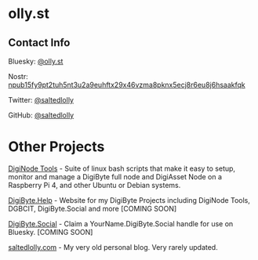 # olly.st

## Contact Info

Bluesky: [@olly.st](https://bsky.app/profile/olly.st)

Nostr: [npub15fy9pt2tuh5nt3u2a9euhftx29x46vzma8pknx5ecj8r6eu8j6hsaakfqk](nostr://npub15fy9pt2tuh5nt3u2a9euhftx29x46vzma8pknx5ecj8r6eu8j6hsaakfqk)

Twitter: [@saltedlolly](https://twitter.com/saltedlolly)

GitHub: [@saltedlolly](https://github.com/saltedlolly)

# Other Projects

[DigiNode Tools](https://github.com/saltedlolly/diginode-tools) - Suite of linux bash scripts that make it easy to setup, monitor and manage a DigiByte full node and DigiAsset Node on a Raspberry Pi 4, and other Ubuntu or Debian systems.

[DigiByte.Help](https://digibyte.help) - Website for my DigiByte Projects including DigiNode Tools, DGBCIT, DigiByte.Social and more [COMING SOON]

[DigiByte.Social](https://digibyte.social) - Claim a YourName.DigiByte.Social handle for use on Bluesky. [COMING SOON]

[saltedlolly.com](https://saltedlolly.com) - My very old personal blog. Very rarely updated.
